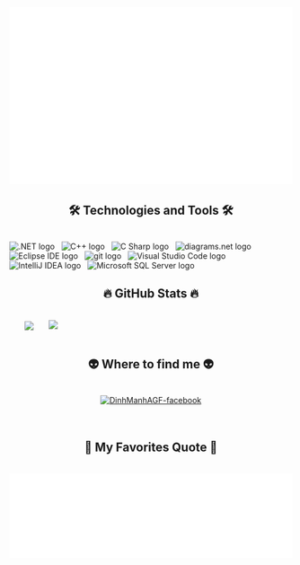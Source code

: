 <!-- DinhManhAGF -->
<a href="#" target="_blank">
  <img src="svg/DinhManhAGF.svg" width="1200" alt="trungquandev-official" />
</a>

<h2 align="center">🛠 Technologies and Tools 🛠</h2>
<br>
<!-- https://simpleicons.org/ -->
<span><img src="https://img.shields.io/badge/.NET-282C34?logo=.NET&logoColor=F7DF1E" alt=".NET logo" title=".NET" height="25" /></span>
&nbsp;
<span><img src="https://img.shields.io/badge/C++-282C34?logo=c++&logoColor=#00599C" alt="C++ logo" title="C++" height="25" /></span>
&nbsp;
<span><img src="https://img.shields.io/badge/C Sharp-282C34?logo=c Sharp&logoColor=#239120" alt="C Sharp logo" title="C Sharp" height="25" /></span>
&nbsp;
<span><img src="https://img.shields.io/badge/diagrams.net-282C34?logo=diagrams.net&logoColor=#F08705" alt="diagrams.net logo" title="diagrams.net" height="25" /></span>
&nbsp;
<span><img src="https://img.shields.io/badge/Eclipse IDE-282C34?logo=eclipse IDE&logoColor=#2C2255" alt="Eclipse IDE logo" title="Eclipse IDE" height="25" /></span>
&nbsp;
<span><img src="https://img.shields.io/badge/git-282C34?logo=git&logoColor=F05032" alt="git logo" title="git" height="25" /></span>
&nbsp;
<span><img src="https://img.shields.io/badge/VS%20Code-282C34?logo=visual-studio-code&logoColor=007ACC" alt="Visual Studio Code logo" title="Visual Studio Code" height="25" /></span>
&nbsp;
<span><img src="https://img.shields.io/badge/IntelliJ IDEA-282C34?logo=intelliJ IDEA&logoColor=#000000" alt="IntelliJ IDEA logo" title="IntelliJ IDEA" height="25" /></span>
&nbsp;
<span><img src="https://img.shields.io/badge/Microsoft SQL Server-282C34?logo=microsoft SQL Server&logoColor=#CC2927" alt="Microsoft SQL Server logo" title="Microsoft SQL Server" height="25" /></span>
&nbsp;

<br>
<h2 align="center">🔥 GitHub Stats 🔥</h2>
<!-- https://github.com/anuraghazra/github-readme-stats -->
<br>
<div align=center>
  <a href="#" title="DinhManhAGF">
    <img width="315" align="center" src="https://github-readme-stats.vercel.app/api/top-langs/?username=DinhManhAGF&hide=c%23,powershell,Mathematica,Ruby,Objective-C,Objective-C%2b%2b,Cuda&title_color=61dafb&text_color=ffffff&icon_color=61dafb&bg_color=20232a&langs_count=8&layout=compact&border_color=61dafb&hide_border=true" />
  </a>
  <a href="#" title="DinhManhAGF">
    <img align="right" width="434" src="https://github-readme-stats.vercel.app/api?username=DinhManhAGF&show_icons=true&theme=react&border_color=61dafb&hide_border=true" />
  </a>
</div>

<br>
<h2 align="center">👽 Where to find me 👽</h2>
<br>
<!-- https://icons8.com -->
<div align="center">
  <a href="https://www.facebook.com/manhtran07" target="blank">
    <img src="https://img.icons8.com/bubbles/100/000000/facebook-new.png" alt="DinhManhAGF-facebook" />
  </a>
</div>

<br>

<br>
<h2 align="center">📑 My Favorites Quote 📑</h2>
<br>
<a href="#" target="_blank">
  <img src="svg/trungquandev-quotes.svg" width="846" height="150" alt="trungquandev-official" />
</a>


